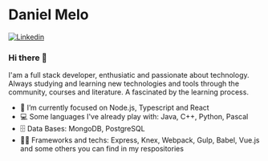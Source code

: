 # Daniel Melo
[![Linkedin](https://img.shields.io/badge/-Daniel%20Melo-blue?logo=Linkedin&link=https://www.linkedin.com/in/daniel-afm)](https://www.linkedin.com/in/daniel-afm)
### Hi there 👋

I'am a full stack developer, enthusiatic and passionate about technology. Always studying and learning new technologies and tools through the community, courses and literature. A fascinated by the learning process.


- 🔭 I’m currently focused on Node.js, Typescript and React
- 💻 Some languages I've already play with: Java, C++, Python, Pascal
- 🗄️ Data Bases: MongoDB, PostgreSQL
- 👨‍💻 Frameworks and techs: Express, Knex, Webpack, Gulp, Babel, Vue.js and some others you can find in my respositories
